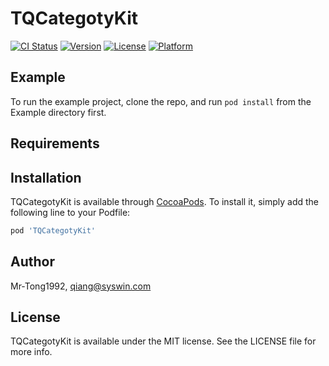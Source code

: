 # TQCategotyKit

[![CI Status](https://img.shields.io/travis/Mr-Tong1992/TQCategotyKit.svg?style=flat)](https://travis-ci.org/Mr-Tong1992/TQCategotyKit)
[![Version](https://img.shields.io/cocoapods/v/TQCategotyKit.svg?style=flat)](https://cocoapods.org/pods/TQCategotyKit)
[![License](https://img.shields.io/cocoapods/l/TQCategotyKit.svg?style=flat)](https://cocoapods.org/pods/TQCategotyKit)
[![Platform](https://img.shields.io/cocoapods/p/TQCategotyKit.svg?style=flat)](https://cocoapods.org/pods/TQCategotyKit)

## Example

To run the example project, clone the repo, and run `pod install` from the Example directory first.

## Requirements

## Installation

TQCategotyKit is available through [CocoaPods](https://cocoapods.org). To install
it, simply add the following line to your Podfile:

```ruby
pod 'TQCategotyKit'
```

## Author

Mr-Tong1992, qiang@syswin.com

## License

TQCategotyKit is available under the MIT license. See the LICENSE file for more info.

